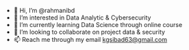 - 👋 Hi, I’m @rahmanibd
- 👀 I’m interested in Data Analytic & Cybersecurity
- 🌱 I’m currently learning Data Science through online course
- 💞️ I’m looking to collaborate on project data & security 
- 📫 Reach me through my email kgsibad63@gmail.com

<!---
rahmanibd/rahmanibd is a ✨ special ✨ repository because its `README.md` (this file) appears on your GitHub profile.
You can click the Preview link to take a look at your changes.
--->
